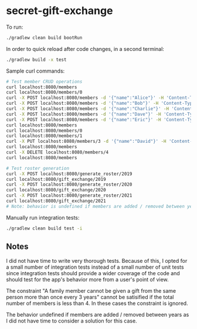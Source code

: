 # secret-gift-exchange

To run:
```sh
./gradlew clean build bootRun
```

In order to quick reload after code changes, in a second terminal:
```sh
./gradlew build -x test
```

Sample curl commands:
```sh
# Test member CRUD operations
curl localhost:8080/members
curl localhost:8080/members/0
curl -X POST localhost:8080/members -d '{"name":"Alice"}' -H 'Content-Type:application/json'
curl -X POST localhost:8080/members -d '{"name":"Bob"}' -H 'Content-Type:application/json'
curl -X POST localhost:8080/members -d '{"name":"Charlie"}' -H 'Content-Type:application/json'
curl -X POST localhost:8080/members -d '{"name":"Dave"}' -H 'Content-Type:application/json'
curl -X POST localhost:8080/members -d '{"name":"Eric"}' -H 'Content-Type:application/json'
curl localhost:8080/members
curl localhost:8080/members/0
curl localhost:8080/members/1
curl -X PUT localhost:8080/members/3 -d '{"name":"David"}' -H 'Content-Type:application/json'
curl localhost:8080/members
curl -X DELETE localhost:8080/members/4
curl localhost:8080/members

# Test roster generation
curl -X POST localhost:8080/generate_roster/2019
curl localhost:8080/gift_exchange/2019
curl -X POST localhost:8080/generate_roster/2020
curl localhost:8080/gift_exchange/2020
curl -X POST localhost:8080/generate_roster/2021
curl localhost:8080/gift_exchange/2021
# Note: behavior is undefined if members are added / removed between years.
```

Manually run integration tests:
```sh
./gradlew clean build test -i
```

## Notes

I did not have time to write very thorough tests. Because of this, I opted for a small number of integration tests instead of a small number of unit tests since integration tests should provide a wider coverage of the code and should test for the app's behavior more from a user's point of view.

The constraint "A family member cannot be given a gift from the same person more than once every 3 years" cannot be satisified if the total number of members is less than 4. In these cases the constraint is ignored.

The behavior undefined if members are added / removed between years as I did not have time to consider a solution for this case.
